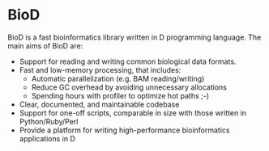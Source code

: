 BioD
====
BioD is a fast bioinformatics library written in D programming language.
The main aims of BioD are:

* Support for reading and writing common biological data formats.
* Fast and low-memory processing, that includes:
    - Automatic parallelization (e.g. BAM reading/writing)
    - Reduce GC overhead by avoiding unnecessary allocations
    - Spending hours with profiler to optimize hot paths ;-)
* Clear, documented, and maintainable codebase
* Support for one-off scripts, comparable in size with those written in Python/Ruby/Perl
* Provide a platform for writing high-performance bioinformatics applications in D
